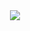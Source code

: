 


　<p align="center">![](https://komarev.com/ghpvc/?username=spurikens&color=ffb3b8&style=plastic&label=✦)</p>




 
